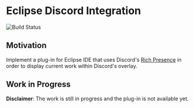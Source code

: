 # Eclipse Discord Integration

![Build Status](https://travis-ci.org/KazeJiyu/eclipse-discord-integration.svg?branch=master)

## Motivation

Implement a plug-in for Eclipse IDE that uses Discord's [Rich Presence](https://discordapp.com/rich-presence) in order to display current work within Discord's overlay.

## Work in Progress

**Disclaimer**: The work is still in progress and the plug-in is not available yet.
